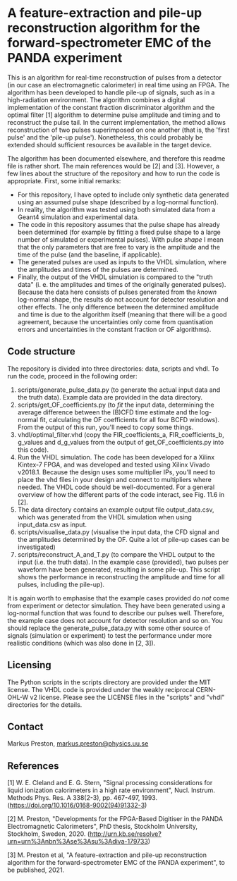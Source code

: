 # A feature-extraction and pile-up reconstruction algorithm for the forward-spectrometer EMC of the PANDA experiment
This is an algorithm for real-time reconstruction of pulses from a detector (in our case an electromagnetic calorimeter) in real time using an FPGA. The algorithm has been developed to handle pile-up of signals, such as in a high-radiation environment. The algorithm combines a digital implementation of the constant fraction discriminator algorithm and the optimal filter [1] algorithm to determine pulse amplitude and timing and to reconstruct the pulse tail. In the current implementation, the method allows reconstruction of two pulses superimposed on one another (that is, the 'first pulse' and the 'pile-up pulse'). Nonetheless, this could probably be extended should sufficient resources be available in the target device.

The algorithm has been documented elsewhere, and therefore this readme file is rather short. The main references would be [2] and [3]. However, a few lines about the structure of the repository and how to run the code is appropriate. First, some initial remarks:
- For this repository, I have opted to include only synthetic data generated using an assumed pulse shape (described by a log-normal function).
- In reality, the algorithm was tested using both simulated data from a Geant4 simulation and experimental data.
- The code in this repository assumes that the pulse shape has already been determined (for example by fitting a fixed pulse shape to a large number of simulated or experimental pulses). With pulse *shape* I mean that the only parameters that are free to vary is the amplitude and the time of the pulse (and the baseline, if applicable).
- The generated pulses are used as inputs to the VHDL simulation, where the amplitudes and times of the pulses are determined.
- Finally, the output of the VHDL simulation is compared to the "truth data" (i. e. the amplitudes and times of the originally generated pulses). Because the data here consists of pulses generated from the *known* log-normal shape, the results do not account for detector resolution and other effects. The only difference between the determined amplitude and time is due to the algorithm itself (meaning that there will be a good agreement, because the uncertainties only come from quantisation errors and uncertainties in the constant fraction or OF algorithms).

## Code structure
The repository is divided into three directories: data, scripts and vhdl. To run the code, proceed in the following order:
1. scripts/generate_pulse_data.py (to generate the actual input data and the truth data). Example data are provided in the data directory.
2. scripts/get_OF_coefficients.py (to *fit* the input data, determining the average difference between the (B)CFD time estimate and the log-normal fit, calculating the OF coefficients for all four BCFD windows). From the output of this run, you'll need to copy some things.
3. vhdl/optimal_filter.vhd (copy the FIR_coefficients_a, FIR_coefficients_b, g_values and d_g_values from the output of get_OF_coefficients.py into this code).
4. Run the VHDL simulation. The code has been developed for a Xilinx Kintex-7 FPGA, and was developed and tested using Xilinx Vivado v2018.1. Because the design uses some multiplier IPs, you'll need to place the vhd files in your design and connect to multipliers where needed. The VHDL code should be well-documented. For a general overview of how the different parts of the code interact, see Fig. 11.6 in [2].
5. The data directory contains an example output file output_data.csv, which was generated from the VHDL simulation when using input_data.csv as input.
6. scripts/visualise_data.py (visualise the input data, the CFD signal and the amplitudes determined by the OF. Quite a lot of pile-up cases can be investigated)
7. scripts/reconstruct_A_and_T.py (to compare the VHDL output to the input (i.e. the truth data). In the example case (provided), two pulses per waveform have been generated, resulting in some pile-up. This script shows the performance in reconstructing the amplitude and time for all pulses, including the pile-up).

It is again worth to emphasise that the example cases provided do *not* come from experiment or detector simulation. They have been generated using a log-normal function that was found to describe our pulses well. Therefore, the example case does not account for detector resolution and so on. You should replace the generate_pulse_data.py with some other source of signals (simulation or experiment) to test the performance under more realistic conditions (which was also done in [2, 3]).

## Licensing
The Python scripts in the scripts directory are provided under the MIT license. The VHDL code is provided under the weakly reciprocal CERN-OHL-W v2 license. Please see the LICENSE files in the "scripts" and "vhdl" directories for the details.

## Contact
Markus Preston, markus.preston@physics.uu.se

## References
[1] W. E. Cleland and E. G. Stern, "Signal processing considerations for liquid ionization calorimeters in a high rate environment", Nucl. Instrum. Methods Phys. Res. A 338(2-3), pp. 467-497, 1993. (https://doi.org/10.1016/0168-9002(94)91332-3)

[2] M. Preston, "Developments for the FPGA-Based Digitiser in the PANDA Electromagnetic Calorimeters", PhD thesis, Stockholm University, Stockholm, Sweden, 2020. (http://urn.kb.se/resolve?urn=urn%3Anbn%3Ase%3Asu%3Adiva-179733)

[3] M. Preston et al, "A feature-extraction and pile-up reconstruction algorithm for the forward-spectrometer EMC of the PANDA experiment", to be published, 2021.
